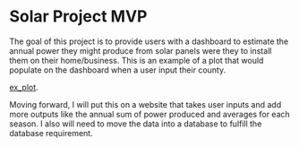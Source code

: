 # Solar Project MVP

The goal of this project is to provide users with a dashboard to estimate the annual power they might produce from solar panels were they to install them on their
home/business. This is an example of a plot that would populate on the dashboard when a user input their county.

[ex_plot](https://github.com/john-lassetter/Metis_Projects/edit/main/Data%20Engineering/benton_ex_fig.png).

Moving forward, I will put this on a website that takes user inputs and add more outputs like the annual sum of power produced and averages for each season. I also
will need to move the data into a database to fulfill the database requirement.
